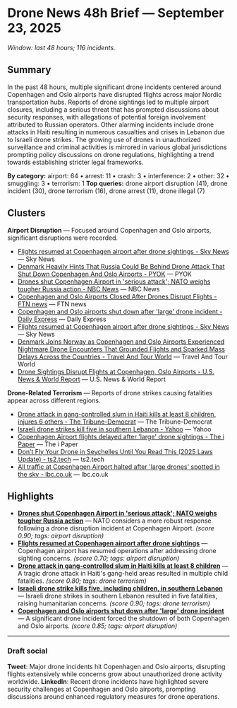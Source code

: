 # Drone News 48h Brief — September 23, 2025

_Window: last 48 hours; 116 incidents._

## Summary
In the past 48 hours, multiple significant drone incidents centered around Copenhagen and Oslo airports have disrupted flights across major Nordic transportation hubs. Reports of drone sightings led to multiple airport closures, including a serious threat that has prompted discussions about security responses, with allegations of potential foreign involvement attributed to Russian operators. Other alarming incidents include drone attacks in Haiti resulting in numerous casualties and crises in Lebanon due to Israeli drone strikes. The growing use of drones in unauthorized surveillance and criminal activities is mirrored in various global jurisdictions prompting policy discussions on drone regulations, highlighting a trend towards establishing stricter legal frameworks.

**By category:** airport: 64 • arrest: 11 • crash: 3 • interference: 2 • other: 32 • smuggling: 3 • terrorism: 1
**Top queries:** drone airport disruption (41), drone incident (30), drone terrorism (16), drone arrest (11), drone illegal (7)

## Clusters
**Airport Disruption** — Focused around Copenhagen and Oslo airports, significant disruptions were recorded.
- [Flights resumed at Copenhagen airport after drone sightings - Sky News](https://news.google.com/rss/articles/CBMimwFBVV95cUxPQnBTS0tpMXFGeGtmNzNSNWxobVp1STAwdTA5YzVSUlR4Z1VTaXN6TnhZbVlhaVR5Rmk0SXpTVVR2ZnU1ZlQ3S1pQX1dNRU5oTnl4SlI5dDR2ZnhfUlBzS0tLLXFBMV9ZX1pVenNvaVlseng3Q2dkRWhDU2RBY3djN3JvRkpGMTdyZDlJNGhsUTFfczhMT3JmWXpNOA?oc=5) — Sky News
- [Denmark Heavily Hints That Russia Could Be Behind Drone Attack That Shut Down Copenhagen And Oslo Airports - PYOK](https://news.google.com/rss/articles/CBMi6AFBVV95cUxOc0hhZXVhOVZJenFvZmpaUE5lUEtXb3EtLXc1aXdMSDlQd3FKdTc2cVFWSDV6VndXVnY2Z0gtY3RsbjNpaVVmZFQ0clJhZzhURWcxOTl5Q2FwYzRoVlVkX0c5WHdQZTFmWFJzcVVtNzliUkZKbXlkVlpBc19SVkdNQXU2MUZySzhBbnJnejdYRE9kZ3FjdnRPeENTYUU4cVRRcWJKRjNjeWlRSXRYSW5IVjY4UkVlM0hWSjJ1VU5zY1hva2ZaQnVxN3VqZnBIWEF3WHh5emFPc2dkRnQ5QmVWUzdQS2ZyV0lr?oc=5) — PYOK
- [Drones shut Copenhagen Airport in 'serious attack'; NATO weighs tougher Russia action - NBC News](https://news.google.com/rss/articles/CBMiugFBVV95cUxQeGRCNDRtVWlVYWJTWl9CbFI1MlhfdGc2TTJhbU5hU3M5dHE3dnlnS0pza0ZrdW9hV0tQbVpkQWRMdUNFcXIwa0w2TE52cGNJUHFtOS1mYTBjMkE2NmNvclZzRVFJUlFnQmhkenloVDRSTVRlN1dxQkZJaWN1aEM2VmQtR29IdU9RMFNib0tLeFpYbWFjaFVTdDVwQXVlNFdwVlhlZmhzMURqSC1OSVBUcmprRXJ2bWk2R3fSAVZBVV95cUxPc0lEUEFUN2tfYVhabTY2SEs4U09uM2lXZlg3YTlEazFfcEQ0aHBKNjhtMUdHd3VCSmdleFJNek1wdVFsTlFsT2FjaVNBNnF5M1dVaVlkQQ?oc=5) — NBC News
- [Copenhagen and Oslo Airports Closed After Drones Disrupt Flights - FTN news](https://news.google.com/rss/articles/CBMinAFBVV95cUxOdWtaUFBxYmdLSTZDelJUNk5kMlVBRXIxWlBQVE1sRGFVUmRjbnB0UmthOHhOb2I1M1N2eUJMNWtWOVV4aHJhLVJkTHl3am5NdUJDVUIyQzA5ekdsV1dBUnRqWEFvb29oQmoxWGM2Sy14eHVJLWRIdlhQVWxva0MtQ3dONzN3WnR5bnJnMEx3NWMzVjhFQks4VXh4cTE?oc=5) — FTN news
- [Copenhagen and Oslo airports shut down after 'large' drone incident - Daily Express](https://news.google.com/rss/articles/CBMijwFBVV95cUxPdklHdjdIVTlWamRJbkgtcjlQSHY5NVhOU0NfQllxQ0pkWUdGTlFyWGRiOWdyVXRvZFkwczVXbWxndDBiRXpfaEI3Q2FyWl9jVUN3Z3lXMmNlblQ4R3N5cHdQUllxc1NZOHQ2ZEU3SmtvUlJZVmROcWFsVFFDV211dmdTQ0szWi1CQkhfQnFBONIBlAFBVV95cUxNdjdZUDJEQXp6Mm5xaEdlQllLT1BQYUVSMHJvUl9XbHlvdGpJREtwQWgyR3BTb0VNSmVTamtVRmIwTThSbzNkbmVyWUFOd0pmQjZLdFg5cU5rUFFqODZxdzJISGdsbGtraE9WV0RGX1ktLVBNc1dVc2JOeDdJN0lpQW15RkhOeW1GMnRISWlOVDJoYjRO?oc=5) — Daily Express
- [Flights resumed at Copenhagen airport after drone sightings - Sky News](https://news.google.com/rss/articles/CBMimwFBVV95cUxPQnBTS0tpMXFGeGtmNzNSNWxobVp1STAwdTA5YzVSUlR4Z1VTaXN6TnhZbVlhaVR5Rmk0SXpTVVR2ZnU1ZlQ3S1pQX1dNRU5oTnl4SlI5dDR2ZnhfUlBzS0tLLXFBMV9ZX1pVenNvaVlseng3Q2dkRWhDU2RBY3djN3JvRkpGMTdyZDlJNGhsUTFfczhMT3JmWXpNOA?oc=5) — Sky News
- [Denmark Joins Norway as Copenhagen and Oslo Airports Experienced Nightmare Drone Encounters That Grounded Flights and Sparked Mass Delays Across the Countries - Travel And Tour World](https://news.google.com/rss/articles/CBMisAJBVV95cUxNY3QzbnQwNEQtZkRoalBqZDgxOHZKVVZsaF9hWURjampXcTdsZXN1bFVsZlhobWhqcFktcllLOGprekpKcnNrVnBIcWpWZHlLdUZFcjdEU3ktSnpOS2w4SjJ2SGhxSUxfODVwYUV3ZTNYODNaUWE1bzl2MDFuYko5a1QyUVJxM0NMRnprN2NqZzQtQld4eFFHLWtnQkY5SFQ3NFR0TS1jSVd5VkVDbGtHdW1ZMDZ3a1dLNDJaVkZMUk90XzBZT0J2RmVPTDVDVU5lbUhUbXNXcUktb0lLQk0zSnl5UlhsQ2VYVDdDZy1nS1F5NkZvcXQtaFA1RUxmNERnN0M1WDNQS2Q2c0NoS1JBb0p2S0plcU9nRURVOTBSRm5XUWw3LVA4bjM0NU5qX0lp?oc=5) — Travel And Tour World
- [Drone Sightings Disrupt Flights at Copenhagen, Oslo Airports - U.S. News & World Report](https://news.google.com/rss/articles/CBMivgFBVV95cUxQR3MzaU81WlUza1UwNGV1VnRLZVIwWmQtdE9FNEI2NlhBQWJCak84N2F6aEFGRF9qYXNTeUF1dVIzcFRlWFVKYVJXWDdEYkwwR0lVSElmbkNDZXptb2VDdTRETUlBMGVKZld0bGpxS0pyNUo2UmJSSHZJZnM0NnM1UVZWNXZiV1hmZ3lPWXhnRzF3cUl3WVZjdUJiM1p1TF9SUGtOSU4wNzAyZTZiSjBRaDM4eF9FQUFhTVUySm5n?oc=5) — U.S. News & World Report

**Drone-Related Terrorism** — Reports of drone strikes causing fatalities appear across different regions.
- [Drone attack in gang-controlled slum in Haiti kills at least 8 children, injures 6 others - The Tribune-Democrat](https://news.google.com/rss/articles/CBMi8gFBVV95cUxNRmMtTm9uNXNCWXEwMVEtWnJOOTY1NDVzdXdNT3VEZ3E4MW9jamFJakxJSVc3RzZ5YmJTWlYxMkwzMnVEUDlJTE9BZjBiQjJKMnBhNVRUN0kxVU95N3dfZmRnWVZyZ2pIS1FUaHVOVk0yVndtZ2c1LXBRbkxwSkE5Tk1wUTE1djNQZGxNVFlGNmRuLVRsY0NzTWV0Vmk0eGNmYmhVMmduQVlYTWdvWjlIZzRjRnhOSE9OdURWSVpLc2RRaThHSTlORmRZbWxweW9PVlByUTlxcnBfQUZvSWhTc2NRX2NuN05OdG81aFBoUHRYUQ?oc=5) — The Tribune-Democrat
- [Israeli drone strikes kill five in southern Lebanon - Yahoo](https://news.google.com/rss/articles/CBMiigFBVV95cUxPM2k4andPc0xfbEh4UWVjeFFuaXk2bW1LRXVtNE5vSDlCSW1BNy1fdGg4QUJXNF9jMTdEZFhYYWtuNlVsbnRSNkdoYkRmb2dqR2RDQ210RFc3SjZqMlphYUEwRnFxZ2VGN3VSR21TSjlFSU1VNXpPUUdTbXJkaGd5QWtHMDlDMm5hUEE?oc=5) — Yahoo
- [Copenhagen Airport flights delayed after 'large' drone sightings - The i Paper](https://news.google.com/rss/articles/CBMilAFBVV95cUxQZXJ0bW9BcTgxa3lmOW5zMHNYZHpfWlhyNU85RHV6Q2QtWWlhdkx4dWZSTXlvYXRMUlVLbDU5U0M2UzVxcnRNaWcyWHByMjBJbUVWVUdvYVZkNF9CWXhDeWJ0QzhyVk1qbUlpRGozc211dWFsMFZGcGw4MDF2SlJqV3Q1UkdmNk5sQlJmT0QwRzNpdUNQ?oc=5) — The i Paper
- [Don’t Fly Your Drone in Seychelles Until You Read This (2025 Laws Update) - ts2.tech](https://news.google.com/rss/articles/CBMilgFBVV95cUxNOWM2dnFoTE4ycXhLdlc3V2xIRWZxWHVvUXJ5cV9WTzNHLUdvWnRTeE9OR3ZqV280Tk1RU1hBYlVhV01WWHVuakFyd05yRzRGS3hRd3YtZVZMVS1EYjdJZWxQenB0YUo4emJCSUoteW5SRkUwbnBLQThrZ1VDWS1OVi1sakZUcGZPYWtJMTdBLVV6RE1IQ3c?oc=5) — ts2.tech
- [All traffic at Copenhagen Airport halted after 'large drones' spotted in the sky - lbc.co.uk](https://news.google.com/rss/articles/CBMioAFBVV95cUxPeG83a1ZtVmdVV1FGbXM0Rk9DSEJHeld6WTVBU0cydTB5S1BrTkM4QVJCRC1pU1poeTZyMC1fcC1MTklTekdqb2FxaWJjQnAzNnZKOXVkUG9xX2NLWGVraFg2N005R0pzY3BEa0doTmcwTkpaWUtuc3Jwcm5zUmVncVE4TlJQV3RYZ1RJa3FUWkh2T3NCbFVsdTRycm00Znhx?oc=5) — lbc.co.uk

## Highlights
- **[Drones shut Copenhagen Airport in 'serious attack'; NATO weighs tougher Russia action](https://news.google.com/rss/articles/CBMiugFBVV95cUxQeGRCNDRtVWlVYWJTWl9CbFI1MlhfdGc2TTJhbU5hU3M5dHE3dnlnS0pza0ZrdW9hV0tQbVpkQWRMdUNFcXIwa0w2TE52cGNJUHFtOS1mYTBjMkE2NmNvclZzRVFJUlFnQmhkenloVDRSTVRlN1dxQkZJaWN1aEM2VmQtR29IdU9RMFNib0tLeFpYbWFjaFVTdDVwQXVlNFdwVlhlZmhzMURqSC1OSVBUcmprRXJ2bWk2R3fSAVZBVV95cUxPc0lEUEFUN2tfYVhabTY2SEs4U09uM2lXZlg3YTlEazFfcEQ0aHBKNjhtMUdHd3VCSmdleFJNek1wdVFsTlFsT2FjaVNBNnF5M1dVaVlkQQ?oc=5)** — NATO considers a more robust response following a drone disruption incident at Copenhagen Airport. _(score 0.90; tags: airport disruption)_
- **[Flights resumed at Copenhagen airport after drone sightings](https://news.google.com/rss/articles/CBMi6AFBVV95cUxOc0hhZXVhOVZJenFvZmpaUE5lUEtXb3EtLXc1aXdMSDlQd3FKdTc2cVFWSDV6VndXVnY2Z0gtY3RsbjNpaVVmZFQ0clJhZzhURWcxOTl5Q2FwYzRoVlVkX0c5WHdQZTFmWFJzcVVtNzliUkZKbXlkVlpBc19SVkdNQXU2MUZySzhBbnJnejdYRE9kZ3FjdnRPeENTYUU4cVRRcWJKRjNjeWlRSXRYSW5IVjY4UkVlM0hWSjJ1VU5zY1hva2ZaQnVxN3VqZnBIWEF3WHh5emFPc2dkRnQ5QmVWUzdQS2ZyV0lr?oc=5)** — Copenhagen airport has resumed operations after addressing drone sighting concerns. _(score 0.70; tags: airport disruption)_
- **[Drone attack in gang-controlled slum in Haiti kills at least 8 children](https://news.google.com/rss/articles/CBMi8gFBVV95cUxNRmMtTm9uNXNCWXEwMVEtWnJOOTY1NDVzdXdNT3VEZ3E4MW9jamFJakxJSVc3RzZ5YmJTWlYxMkwzMnVEUDlJTE9BZjBiQjJKMnBhNVRUN0kxVU95N3dfZmRnWVZyZ2pIS1FUaHVOVk0yVndtZ2c1LXBRbkxwSkE5Tk1wUTE1djNQZGxNVFlGNmRuLVRsY0NzTWV0Vmk0eGNmYmhVMmduQVlYTWdvWjlIZzRjRnhOSE9OdURWSVpLc2RRaThHSTlORmRZbWxweW9PVlByUTlxcnBfQUZvSWhTc2NRX2NuN05OdG81aFBoUHRYUQ?oc=5)** — A tragic drone attack in Haiti's gang-held areas resulted in multiple child fatalities. _(score 0.80; tags: drone terrorism)_
- **[Israeli drone strike kills five, including children, in southern Lebanon](https://news.google.com/rss/articles/CBMigwJBVV95cUxPWGlSYVhGeU9IcFdHNlZDcDREb3owQnRxZGxsLUl3S2ZIRU5sLVFYNUR0Y2lPMmtqR0tXYm1YNEdEVUFoT3lxWWFTWld1c2p5T1B3VVZHNnZmRWFoR0lHdHhKVXZ6VmVpWFZINHVMcVlwWWRjUmctOVhMOHJBOFpDRDM1U1V6NmgyT0lUeHYtejZpVVE4R3lVTDdNYlZzTzJBb3c0d1o1OGEzUDRtb0VwWDBJMExxa1RKbUN4dG9odGhmVi16b2Nmaks5MzZxQ0Q5VXg0R2xfdU9ONThRQVAwcGhJQ0dIWlRaNFNHVzM4SnpGOUhoRUtpQl90SVdFRWZEMUY0?oc=5)** — Israeli drone strikes in southern Lebanon resulted in five fatalities, raising humanitarian concerns. _(score 0.90; tags: drone terrorism)_
- **[Copenhagen and Oslo airports shut down after 'large' drone incident](https://news.google.com/rss/articles/CBMirgFBVV95cUxOdWhpaU5LV0RlejhVQXZsQ3FvN2hFUmQ1ZmNKZ0lMcncxallIeHJEODMxeWJ5M3JfNXcyekRHTzZaNVh1RzJrbFJLRUdQSl96ajdJeGdrZWdpY2FRTzhlQmFFb3RWQXJqQl9kS01uME52ckRQdW1obUhNc29uQkxqVUlHNlRUTHlfTm5iM1g4cDE3WTkyVFlhMkVlZGMzclk5X3FRTjVLeXN5dFpWMlE?oc=5)** — A significant drone incident forced the shutdown of both Copenhagen and Oslo airports. _(score 0.85; tags: airport disruption)_

---
### Draft social
**Tweet**: Major drone incidents hit Copenhagen and Oslo airports, disrupting flights extensively while concerns grow about unauthorized drone activity worldwide.
**LinkedIn**: Recent drone incidents have highlighted severe security challenges at Copenhagen and Oslo airports, prompting discussions around enhanced regulatory measures for drone operations.

